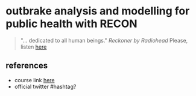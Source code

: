 # outbrake analysis and modelling for public health with RECON

> "... dedicated to all human beings."
> _Reckoner by Radiohead_
> Please, listen [here](https://www.youtube.com/watch?v=kPWvpDm076o)

## references

- course link [here](https://www.ins.gov.co/modelamiento/modelamiento.html)
- official twitter #hashtag?